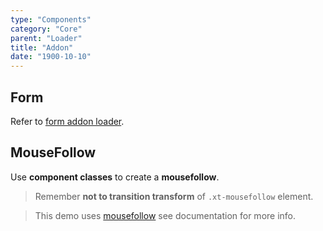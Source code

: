```yaml
---
type: "Components"
category: "Core"
parent: "Loader"
title: "Addon"
date: "1900-10-10"
---
```


## Form

Refer to [form addon loader](/xtendui/components/form/addon#loader).

## MouseFollow

Use **component classes** to create a **mousefollow**.

> Remember **not to transition transform** of `.xt-mousefollow` element.

> This demo uses [mousefollow](/xtendui/components/mouse-follow) see documentation for more info.

<demo>
  <demoinline src="demos/components/mouse-follow/usage">
  </demoinline>
</demo>
